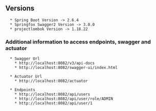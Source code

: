 ## Versions

  ```
    * Spring Boot Version -> 2.6.4
    * Springfox Swagger2 Version -> 3.0.0
    * projectlombok Version -> 1.18.22
  ```

### Additional information to access endpoints, swagger and actuator

  ```
    * Swagger Url
      * http://localhost:8082/v3/api-docs
      * http://localhost:8082/swagger-ui/index.html
    
    * Actuator Url
      * http://localhost:8082/actuator
      
    * Endpoints 
      * http://localhost:8082/api/users
      * http://localhost:8082/api/user/role/ADMIN
      * http://localhost:8082/api/user/1
  ```